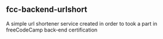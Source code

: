 ## fcc-backend-urlshort
A simple url shortener service created in order to took a part in freeCodeCamp back-end certification
